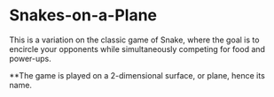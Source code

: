 Snakes-on-a-Plane
=================

This is a variation on the classic game of Snake, where the goal is to encircle your opponents while simultaneously competing for food and power-ups. 

**The game is played on a 2-dimensional surface, or plane, hence its name.
